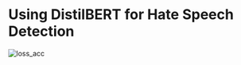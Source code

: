 # Using DistilBERT for Hate Speech Detection

![loss_acc](https://github.com/RpM-Kinshuk/temp/assets/103813028/31184fd9-56ee-4901-bc0e-91e60e412d71)
